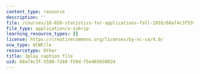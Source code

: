 ```yaml
---
content_type: resource
description: ''
file: /courses/18-650-statistics-for-applications-fall-2016/68af4c3f55907248f50df5e465038024_X-ix97pw0xY.srt
file_type: application/x-subrip
learning_resource_types: []
license: https://creativecommons.org/licenses/by-nc-sa/4.0/
ocw_type: OCWFile
resourcetype: Other
title: 3play caption file
uid: 68af4c3f-5590-7248-f50d-f5e465038024
---
```

